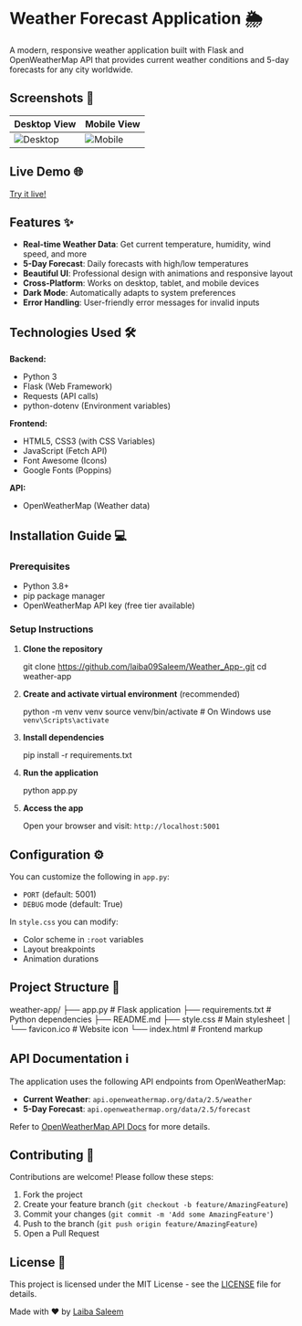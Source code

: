 # Weather Forecast Application 🌦️

A modern, responsive weather application built with Flask and OpenWeatherMap API that provides current weather conditions and 5-day forecasts for any city worldwide.

## Screenshots 📸

| Desktop View | Mobile View |
|--------------|-------------|
| ![Desktop](screenshots/desktop.png) | ![Mobile](screenshots/mobile.png) |

## Live Demo 🌐

[Try it live!](https://laiba09saleem.github.io/Weather_App-/) <!-- Add your deployment URL here -->


## Features ✨

- **Real-time Weather Data**: Get current temperature, humidity, wind speed, and more
- **5-Day Forecast**: Daily forecasts with high/low temperatures
- **Beautiful UI**: Professional design with animations and responsive layout
- **Cross-Platform**: Works on desktop, tablet, and mobile devices
- **Dark Mode**: Automatically adapts to system preferences
- **Error Handling**: User-friendly error messages for invalid inputs

## Technologies Used 🛠️

**Backend:**
- Python 3
- Flask (Web Framework)
- Requests (API calls)
- python-dotenv (Environment variables)

**Frontend:**
- HTML5, CSS3 (with CSS Variables)
- JavaScript (Fetch API)
- Font Awesome (Icons)
- Google Fonts (Poppins)

**API:**
- OpenWeatherMap (Weather data)

## Installation Guide 💻

### Prerequisites
- Python 3.8+
- pip package manager
- OpenWeatherMap API key (free tier available)

### Setup Instructions

1. **Clone the repository**
   
   git clone https://github.com/laiba09Saleem/Weather_App-.git
   cd weather-app
   

2. **Create and activate virtual environment** (recommended)
   
   python -m venv venv
   source venv/bin/activate  # On Windows use `venv\Scripts\activate`
   

3. **Install dependencies**
   
   pip install -r requirements.txt
   

4. **Run the application**
 
   python app.py
   

5. **Access the app**
   
   Open your browser and visit: `http://localhost:5001`

## Configuration ⚙️

You can customize the following in `app.py`:
- `PORT` (default: 5001)
- `DEBUG` mode (default: True)

In `style.css` you can modify:
- Color scheme in `:root` variables
- Layout breakpoints
- Animation durations

## Project Structure 📂

weather-app/
├── app.py                # Flask application
├── requirements.txt      # Python dependencies
├── README.md
├── style.css         # Main stylesheet
│   └── favicon.ico       # Website icon
└── index.html        # Frontend markup


## API Documentation ℹ️

The application uses the following API endpoints from OpenWeatherMap:

- **Current Weather**: `api.openweathermap.org/data/2.5/weather`
- **5-Day Forecast**: `api.openweathermap.org/data/2.5/forecast`

Refer to [OpenWeatherMap API Docs](https://openweathermap.org/api) for more details.

## Contributing 🤝

Contributions are welcome! Please follow these steps:

1. Fork the project
2. Create your feature branch (`git checkout -b feature/AmazingFeature`)
3. Commit your changes (`git commit -m 'Add some AmazingFeature'`)
4. Push to the branch (`git push origin feature/AmazingFeature`)
5. Open a Pull Request

## License 📄

This project is licensed under the MIT License - see the [LICENSE](LICENSE) file for details.

Made with ❤️ by [Laiba Saleem](https://github.com/laiba09Saleem)

